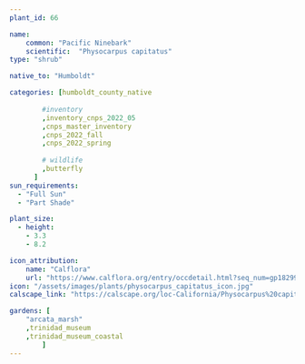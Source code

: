```yaml
---
plant_id: 66

name: 
    common: "Pacific Ninebark"    
    scientific:  "Physocarpus capitatus"   
type: "shrub"

native_to: "Humboldt"

categories: [humboldt_county_native
        
        #inventory 
        ,inventory_cnps_2022_05
        ,cnps_master_inventory
        ,cnps_2022_fall
        ,cnps_2022_spring
        
        # wildlife
        ,butterfly
      ]
sun_requirements:
  - "Full Sun"
  - "Part Shade"

plant_size:
  - height: 
    - 3.3
    - 8.2

icon_attribution: 
    name: "Calflora"
    url: "https://www.calflora.org/entry/occdetail.html?seq_num=gp18299" 
icon: "/assets/images/plants/physocarpus_capitatus_icon.jpg"
calscape_link: "https://calscape.org/loc-California/Physocarpus%20capitatus(%20)"

gardens: [ 
    "arcata_marsh"
    ,trinidad_museum
    ,trinidad_museum_coastal
        ]
---
```



